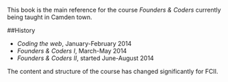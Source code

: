 
This book is the main reference for the course *Founders & Coders* currently being taught in Camden town.

##History

* *Coding the web*, January-February 2014
* *Founders & Coders I*, March-May 2014
* *Founders & Coders II*, started June-August 2014

The content and structure of the course has changed significantly for FCII.

